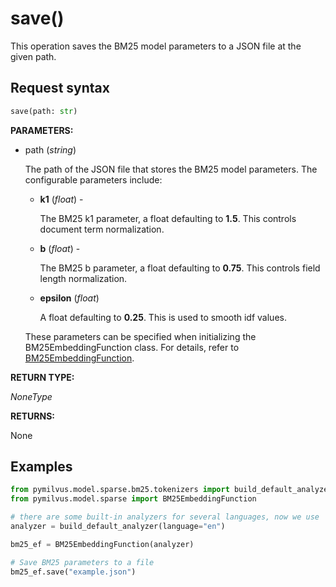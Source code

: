 # save()

This operation saves the BM25 model parameters to a JSON file at the given path.

## Request syntax

```python
save(path: str)
```

**PARAMETERS:**

- path (*string*)

    The path of the JSON file that stores the BM25 model parameters. The configurable parameters include:

    - **k1** (*float*) -

        The BM25 k1 parameter, a float defaulting to **1.5**. This controls document term normalization.

    - **b** (*float*) -

        The BM25 b parameter, a float defaulting to **0.75**. This controls field length normalization. 

    - **epsilon** (*float*)

        A float defaulting to **0.25**. This is used to smooth idf values.

    These parameters can be specified when initializing the BM25EmbeddingFunction class. For details, refer to [BM25EmbeddingFunction](./EmbeddingModels-BM25EmbeddingFunction).

**RETURN TYPE:**

*NoneType*

**RETURNS:**

None

## Examples

```python
from pymilvus.model.sparse.bm25.tokenizers import build_default_analyzer
from pymilvus.model.sparse import BM25EmbeddingFunction

# there are some built-in analyzers for several languages, now we use 'en' for English.
analyzer = build_default_analyzer(language="en")

bm25_ef = BM25EmbeddingFunction(analyzer)

# Save BM25 parameters to a file
bm25_ef.save("example.json")
```

